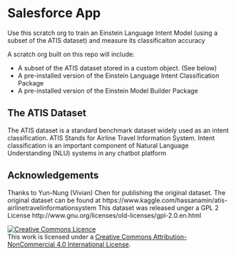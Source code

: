 # Salesforce App

Use this scratch org to train an Einstein Language Intent Model (using a subset of the ATIS dataset) and measure its classificaiton accuracy

A scratch org built on this repo will include:

- A subset of the ATIS dataset stored in a custom object. (See below)
- A pre-installed version of the Einstein Language Intent Classification Package
- A pre-installed version of the Einstein Model Builder Package 


<h2>The ATIS Dataset</h2>
The ATIS dataset is a standard benchmark dataset widely used as an intent classification. ATIS Stands for Airline Travel Information System. Intent classification is an important component of Natural Language Understanding (NLU) systems in any chatbot platform

<h2>Acknowledgements</h2>
Thanks to Yun-Nung (Vivian) Chen for publishing the original dataset.
The original dataset can be found at https://www.kaggle.com/hassanamin/atis-airlinetravelinformationsystem
This dataset was released unger a GPL 2 License
http://www.gnu.org/licenses/old-licenses/gpl-2.0.en.html




<a rel="license" href="http://creativecommons.org/licenses/by-nc/4.0/"><img alt="Creative Commons Licence" style="border-width:0" src="https://i.creativecommons.org/l/by-nc/4.0/88x31.png" /></a><br />This work is licensed under a <a rel="license" href="http://creativecommons.org/licenses/by-nc/4.0/">Creative Commons Attribution-NonCommercial 4.0 International License</a>.
